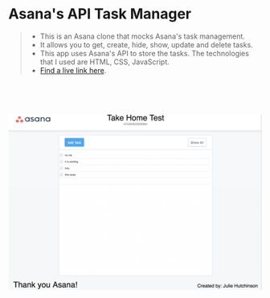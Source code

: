 # Asana's API Task Manager

>* This is an Asana clone that mocks Asana's task management.
>* It allows you to get, create, hide, show, update and delete tasks.
>* This app uses Asana's API to store the tasks. The technologies that I used are HTML, CSS, JavaScript.
>* [Find a live link here](https://juliehutchinson001.github.io/online-task-manager).

<br />
<br />
<br />

![asana-img](https://github.com/juliehutchinson001/javascript_practice/blob/master/API/asana_take_home_Julie_Hutchinson/src/imgs/asana.jpg)

